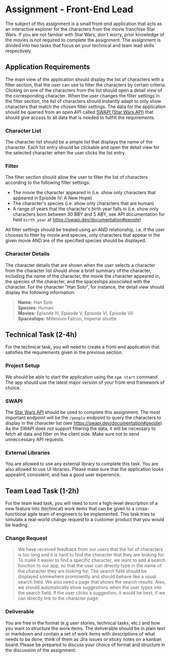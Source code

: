 # Assignment - Front-End Lead

The subject of this assignment is a small front-end application that acts as an interactive explorer for the characters from the movie franchise Star Wars.  If you are not familiar with Star Wars, don't worry, prior knowledge of the movies is not required to complete the assignment. The assignment is divided into two tasks that focus on your technical and team lead skills respectively.

## Application Requirements

The main view of the application should display the list of characters with a filter section, that the user can use to filter the characters by certain criteria. Clicking on one of the characters from the list should open a detail view of the corresponding character. When the user changes the filter settings in the filter section, the list of characters should instantly adapt to only show characters that match the chosen filter settings. The data for the application should be queried from an open API called [SWAPI (Star Wars API)](https://swapi.dev/) that should give access to all data that is needed to fullfill the requirements.

### Character List
The character list should be a simple list that displays the name of the character. Each list entry should be clickable and open the detail view for the selected character when the user clicks the list entry.

### Filter
The filter section should allow the user to filter the list of characters according to the following filter settings:

* The movie the character appeared in (i.e. show only characters that appeared in Episode IV: A New Hope)
* The character's species (i.e. show only characters that are human)
* A range of years that the character's birth year falls in (i.e. show only characters born between 30 BBY and 5 ABY, see API documentation for field `birth_year` at https://swapi.dev/documentation#people)

All filter settings should be treated using an AND relationship, i.e. if the user chooses to filter by movie and species, only characters that appear in the given movie AND are of the specified species should be displayed.

### Character Details
The character details that are shown when the user selects a character from the character list should show a brief summary of the character, including the name of the character, the movie the character appeared in, the species of the character, and the spaceships associated with the character. For the character "Han Solo", for instance, the detail view should display the following information:

> **Name:** Han Solo  
> **Species:** Human  
> **Movies:** Episode IV, Episode V, Episode VI, Episode VII  
> **Spaceships:** Millenium Falcon, Imperial shuttle  

## Technical Task (2-4h)

For the technical task, you will need to create a front-end application that satisfies the requirements given in the previous section. 

### Project Setup
We should be able to start the application using the `npm start` command. The app should use the latest major version of your front-end framework of choice.

### SWAPI
The [Star Wars API](https://swapi.dev/) should be used to complete this assignment. The most important endpoint will be the `/people` endpoint to query the characters to display in the character list (see https://swapi.dev/documentation#people). As the SWAPI does not support filtering the data, it will be necessary to fetch all data and filter on the client side. Make sure not to send unneccessary API requests.

### External Libraries
You are allowed to use any external library to complete this task. You are also allowed to use UI libraries. Please make sure that the application looks appealinf, consistent, and has a good user experience.

## Team Lead Task (1-2h)

For the team lead task, you will need to turn a high-level description of a new feature into (technical) work items that can be given to a cross-functional agile team of engineers to be implemented. This task tries to simulate a real-world change request to a customer product that you would be leading.

### Change Request

> We have received feedback from our users that the list of characters is too long and it is hard to find the character that they are looking for. To make it easier to find a specific character, we want to add a search function to our app, so that the user can directly type in the name of the character they are looking for. The search field should be displayed somewhere prominently and should behave like a usual search field. We also need a page that shows the search results. Also, we should automatically show suggestions when the user types into the search field. If the user clicks a suggestion, it would be best, if we can directly link to the character page.

### Deliverable

You are free in the format (e.g user stories, technical tasks, etc.) and how you want to structure the work items. The deliverable should be in plain text or markdown and contain a set of work items with descriptions of what needs to be done, think of them as Jira issues or sticky notes on a kanban board. Please be prepared to discuss your choice of format and structure in the discussion of the assignment.
